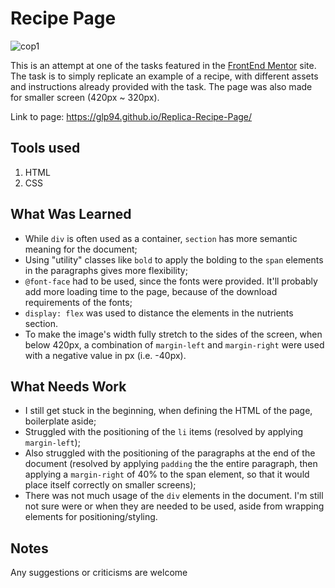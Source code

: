 <h1>Recipe Page</h1>

![cop1](https://github.com/user-attachments/assets/5942fa54-c5c5-45c0-bd37-0c464b9ff99b)

This is an attempt at one of the tasks featured in the [FrontEnd Mentor](www.frontendmentor.io) site.
The task is to simply replicate an example of a recipe, with different assets and instructions already provided with the task.
The page was also made for smaller screen (420px ~ 320px).

Link to page: https://glp94.github.io/Replica-Recipe-Page/

<h2>Tools used</h2>

1. HTML
2. CSS

<h2>What Was Learned</h2>

* While `div` is often used as a container,  `section` has more semantic meaning for the document;
* Using "utility" classes like `bold` to apply the bolding to the `span` elements in the paragraphs gives more flexibility;
* `@font-face` had to be used, since the fonts were provided. It'll probably add more loading time to the page, because of the download requirements of the fonts;
* `display: flex` was used to distance the elements in the nutrients section.
* To make the image's width fully stretch to the sides of the screen, when below 420px, a combination of `margin-left` and `margin-right` were used with a negative value in px (i.e. -40px).

<h2>What Needs Work</h2>

* I still get stuck in the beginning, when defining the HTML of the page, boilerplate aside;
* Struggled with the positioning of the `li` items (resolved by applying `margin-left`);
* Also struggled with the positioning of the paragraphs at the end of the document (resolved by applying `padding` the the entire paragraph, then applying a `margin-right` of 40% to the span element, so that it would place itself correctly on smaller screens);
* There was not much usage of the `div` elements in the document. I'm still not sure were or when they are needed to be used, aside from wrapping elements for positioning/styling.

<h2>Notes</h2>

Any suggestions or criticisms are welcome
